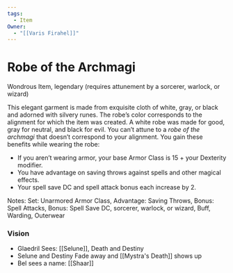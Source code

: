 ```yaml
---
tags:
  - Item
Owner:
  - "[[Varis Firahel]]"
---
```


# Robe of the Archmagi
Wondrous Item, legendary (requires attunement by a sorcerer, warlock, or wizard)

This elegant garment is made from exquisite cloth of white, gray, or black and adorned with silvery runes. The robe’s color corresponds to the alignment for which the item was created. A white robe was made for good, gray for neutral, and black for evil. You can’t attune to a _robe of the archmagi_ that doesn’t correspond to your alignment. You gain these benefits while wearing the robe:

- If you aren’t wearing armor, your base Armor Class is 15 + your Dexterity modifier.
- You have advantage on saving throws against spells and other magical effects.
- Your spell save DC and spell attack bonus each increase by 2.

Notes: Set: Unarmored Armor Class, Advantage: Saving Throws, Bonus: Spell Attacks, Bonus: Spell Save DC, sorcerer, warlock, or wizard, Buff, Warding, Outerwear

### Vision
- Glaedril Sees: [[Selune]], Death and Destiny
- Selune and Destiny Fade away and [[Mystra's Death]] shows up
- Bel sees a name: [[Shaar]]